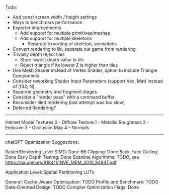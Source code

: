 Todo:
- Add const screen width / height settings
- Ways to benchmark performance
- Exporter improvements
  - Add support for multiple primitives/meshes
  - Add support for multiple skeletons
    - Separate exporting of skeleton, animations
- Convert rendering to lib, separate out game from rendering 
- Trivially depth reject tiles
  - Store lowest depth value in tile
  - Reject triangle if its lowest Z is higher than tiles
- Use Mesh Shader instead of Vertex Shader, option to include Triangle Components
- Consider reworking Shader Input Parameters (support Vec, Mat) instead of [f32; N]
- Separate geometry and fragment stages
- Consider a "render pass" with a command buffer
- Reconsider tiled rendering (last attempt was too slow)
- Deferred Rendering?


---
Helmet Model Textures
0 - Diffuse Texture
1 - Metallic Roughness
2 - Emissive
3 - Occlusion Map
4 - Normals

---

chatGPT Optimization Suggestions:

Raster/Rendering Level
SIMD: Done
BB Clipping: Done
Back-Face Culling: Done
Early Depth Testing: Done
Scanline Algorithms: TODO, see https://oa.upm.es/9184/1/INVE_MEM_2010_84947.pdf

Application Level:
Spatial Partitioning
LUTs

General:
Cache-Aware Optimization: TODO
Profile and Benchmark: TODO
Data-Oriented Design: TODO
Compiler Optimization Flags: Done
